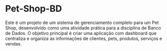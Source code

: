 # Pet-Shop-BD
Este é um projeto de um sistema de gerenciamento completo para um Pet Shop, desenvolvido como uma atividade prática para a disciplina de Banco de Dados. O objetivo principal é criar uma aplicação com dashboard que centraliza e organiza as informações de clientes, pets, produtos, serviços e vendas.
